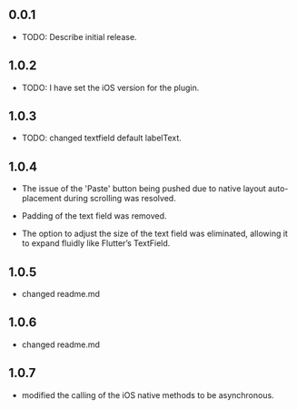 ## 0.0.1

* TODO: Describe initial release.

## 1.0.2
* TODO: I have set the iOS version for the plugin.

## 1.0.3
* TODO: changed textfield default labelText.

## 1.0.4
* The issue of the 'Paste' button being pushed 
  due to native layout auto-placement during scrolling was resolved.
  
* Padding of the text field was removed.
  
* The option to adjust the size of the text field was eliminated, 
  allowing it to expand fluidly like Flutter’s TextField.

## 1.0.5
* changed readme.md

## 1.0.6
* changed readme.md

## 1.0.7
* modified the calling of the iOS native methods to be asynchronous.